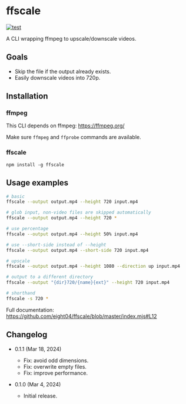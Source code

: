 ffscale
=======

[![test](https://github.com/eight04/ffscale/actions/workflows/test.yml/badge.svg)](https://github.com/eight04/ffscale/actions/workflows/test.yml)

A CLI wrapping ffmpeg to upscale/downscale videos.

Goals
-----

* Skip the file if the output already exists.
* Easily downscale videos into 720p.

Installation
------------

### ffmpeg

This CLI depends on ffmpeg:
https://ffmpeg.org/

Make sure `ffmpeg` and `ffprobe` commands are available.

### ffscale

```
npm install -g ffscale
```

Usage examples
--------------

```sh
# basic
ffscale --output output.mp4 --height 720 input.mp4

# glob input, non-video files are skipped automatically
ffscale --output output.mp4 --height 720 *

# use percentage
ffscale --output output.mp4 --height 50% input.mp4

# use --short-side instead of --height
ffscale --output output.mp4 --short-side 720 input.mp4

# upscale
ffscale --output output.mp4 --height 1080 --direction up input.mp4

# output to a different directory
ffscale --output "{dir}720/{name}{ext}" --height 720 input.mp4

# shorthand
ffscale -s 720 *
```

Full documentation:
https://github.com/eight04/ffscale/blob/master/index.mjs#L12


Changelog
---------

* 0.1.1 (Mar 18, 2024)

  - Fix: avoid odd dimensions.
  - Fix: overwrite empty files.
  - Fix: improve performance.

* 0.1.0 (Mar 4, 2024)

  - Initial release.
